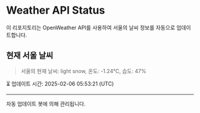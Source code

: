 
# Weather API Status

이 리포지토리는 OpenWeather API를 사용하여 서울의 날씨 정보를 자동으로 업데이트합니다.

## 현재 서울 날씨
> 서울의 현재 날씨: light snow, 온도: -1.24°C, 습도: 47%

⏳ 업데이트 시간: 2025-02-06 05:53:21 (UTC)

---
자동 업데이트 봇에 의해 관리됩니다.
